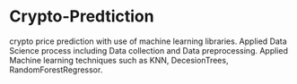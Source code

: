 # Crypto-Predtiction
crypto price prediction with use of machine learning libraries.
Applied Data Science process including Data collection and Data preprocessing.
Applied Machine learning techniques such as KNN, DecesionTrees, RandomForestRegressor.
